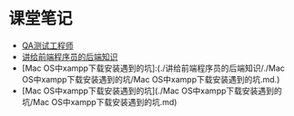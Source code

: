 # 课堂笔记
+ [QA测试工程师](./QA测试工程师/QA测试工程师.md)
+ [讲给前端程序员的后端知识](./讲给前端程序员的后端知识/讲给前端程序员的后端知识.md)
+ [Mac OS中xampp下载安装遇到的坑]:(./讲给前端程序员的后端知识/./Mac OS中xampp下载安装遇到的坑/Mac OS中xampp下载安装遇到的坑.md.)
+ [Mac OS中xampp下载安装遇到的坑](./Mac OS中xampp下载安装遇到的坑/Mac OS中xampp下载安装遇到的坑.md)
